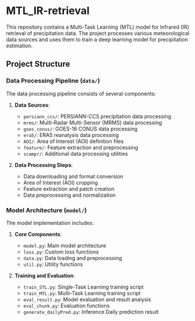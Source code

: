 # MTL_IR-retrieval

This repository contains a Multi-Task Learning (MTL) model for Infrared (IR) retrieval of precipitation data. The project processes various meteorological data sources and uses them to train a deep learning model for precipitation estimation.

## Project Structure

### Data Processing Pipeline (`data/`)

The data processing pipeline consists of several components:

1. **Data Sources**:
   - `persiann_ccs/`: PERSIANN-CCS precipitation data processing
   - `mrms/`: Multi-Radar Multi-Sensor (MRMS) data processing
   - `goes_conus/`: GOES-16 CONUS data processing
   - `era5/`: ERA5 reanalysis data processing
   - `AOI/`: Area of Interest (AOI) definition files
   - `feature/`: Feature extraction and preprocessing
   - `scampr/`: Additional data processing utilities

2. **Data Processing Steps**:
   - Data downloading and format conversion
   - Area of Interest (AOI) cropping
   - Feature extraction and patch creation
   - Data preprocessing and normalization

### Model Architecture (`model/`)

The model implementation includes:

1. **Core Components**:
   - `model.py`: Main model architecture
   - `loss.py`: Custom loss functions
   - `data.py`: Data loading and preprocessing
   - `util.py`: Utility functions

2. **Training and Evaluation**:
   - `train_STL.py`: Single-Task Learning training script
   - `train_MTL.py`: Multi-Task Learning training script
   - `eval_result.py`: Model evaluation and result analysis
   - `eval_chunk.py`: Evaluation functions
   - `generate_dailyPred.py`: Inference Daily prediction result

